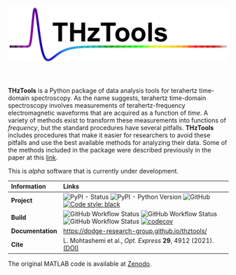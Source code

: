 <!-- # THzTools -->
<h1 align="center">
<img src="thztools_logo.svg" width="600">
</h1><br>

**THzTools** is a Python package of data analysis tools for terahertz time-domain spectroscopy.
As the name suggests, terahertz time-domain spectroscopy involves measurements of
terahertz-frequency electromagnetic waveforms that are acquired as a function of *time*.
A variety of methods exist to transform these measurements into functions of *frequency*, 
but the standard procedures have several pitfalls. **THzTools** includes procedures that
make it easier for researchers to avoid these pitfalls and use the best available
methods for analyzing their data. Some of the methods included in the package were described
previously in the paper at this [link](https://doi.org/10.1364/OE.417724).

This is *alpha* software that is currently under development.

| Information       | Links                                                                                                                                                                                                                                                                                                                                                                                                                                                                                                                                                                                                                                         |
|:------------------|:----------------------------------------------------------------------------------------------------------------------------------------------------------------------------------------------------------------------------------------------------------------------------------------------------------------------------------------------------------------------------------------------------------------------------------------------------------------------------------------------------------------------------------------------------------------------------------------------------------------------------------------------|
| **Project**       | ![PyPI - Status](https://img.shields.io/pypi/status/thztools) ![PyPI - Python Version](https://img.shields.io/pypi/pyversions/thztools) ![GitHub](https://img.shields.io/github/license/dodge-research-group/thztools) [![Code style: black](https://img.shields.io/badge/code%20style-black-000000.svg)](https://github.com/psf/black)                                                                                                                                                                                                                                                                                                       |
| **Build**         | ![GitHub Workflow Status](https://img.shields.io/github/actions/workflow/status/dodge-research-group/thztools/sphinx.yml?label=build%3Adocs) ![GitHub Workflow Status](https://img.shields.io/github/actions/workflow/status/dodge-research-group/thztools/pytest-with-coverage.yml?label=build%3Atests%20(conda)) ![GitHub Workflow Status](https://img.shields.io/github/actions/workflow/status/dodge-research-group/thztools/test-pip.yml?label=build%3Atests%20(pip)) [![codecov](https://codecov.io/gh/dodge-research-group/thztools/branch/dev/graph/badge.svg?token=U8PLKTQ7AH)](https://codecov.io/gh/dodge-research-group/thztools) |
| **Documentation** | https://dodge-research-group.github.io/thztools/                                                                                                                                                                                                                                                                                                                                                                                                                                                                                                                                                                                              |
| **Cite**          | L. Mohtashemi et al., *Opt. Express* **29**, 4912 (2021). [(DOI)](https://doi.org/10.1364/OE.417724)                                                                                                                                                                                                                                                                                                                                                                                                                                                                                                                                          |

The original MATLAB code is available at [Zenodo](https://zenodo.org/record/4876388).
